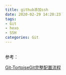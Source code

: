 ```yaml
---
title: github添加ssh
date: 2020-02-29 14:20:23
tags:
- Git
- hexo
- SSH
categories: Git
---
```

## 


参考：

[Git-TortoiseGit完整配置流程](https://www.cnblogs.com/popfisher/p/5466174.html)
